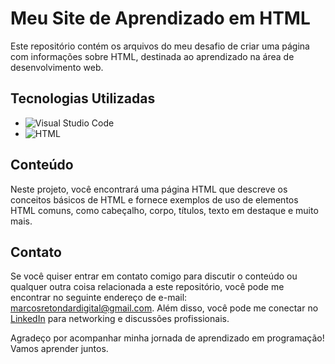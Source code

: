 # Meu Site de Aprendizado em HTML

Este repositório contém os arquivos do meu desafio de criar uma página com informações sobre HTML, destinada ao aprendizado na área de desenvolvimento web.

## Tecnologias Utilizadas

- ![Visual Studio Code](https://img.shields.io/badge/Visual%20Studio%20Code-1.60.0-blue)
- ![HTML](https://img.shields.io/badge/HTML-5-orange)

## Conteúdo

Neste projeto, você encontrará uma página HTML que descreve os conceitos básicos de HTML e fornece exemplos de uso de elementos HTML comuns, como cabeçalho, corpo, títulos, texto em destaque e muito mais.

## Contato

Se você quiser entrar em contato comigo para discutir o conteúdo ou qualquer outra coisa relacionada a este repositório, você pode me encontrar no seguinte endereço de e-mail: [marcosretondardigital@gmail.com](mailto:marcosretondardigital@gmail.com). Além disso, você pode me conectar no [LinkedIn](https://www.linkedin.com/in/marcos-retondar/) para networking e discussões profissionais.

Agradeço por acompanhar minha jornada de aprendizado em programação! Vamos aprender juntos.

